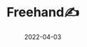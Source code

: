 ---
weight: -4
images:
- /images/folder/2022-04-03_09-58-43_UTC_1.jpg
- /images/folder/2022-04-03_09-58-43_UTC_2.jpg
- /images/folder/2022-04-03_09-58-43_UTC_3.jpg
title: Freehand✍️
date: 2022-04-03
hideTitle: true
hideExif: true
tags:
- archive # all posts
- tattoo
- gallery
---